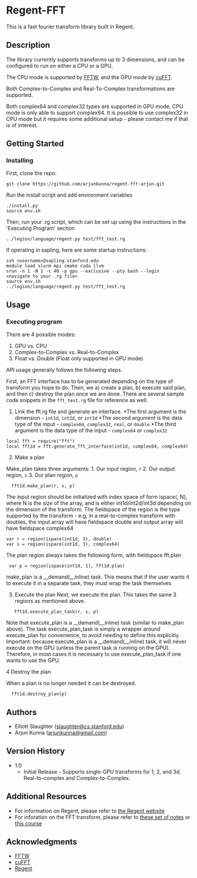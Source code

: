 # Regent-FFT

This is a fast fourier transform library built in Regent.


## Description

The library currently supports transforms up to 3 dimensions, and can be configured to run on either a CPU or a GPU.

The CPU mode is supported by [FFTW](https://www.fftw.org/), and the GPU mode by [cuFFT](https://developer.nvidia.com/cufft).

Both Complex-to-Complex and Real-To-Complex transformations are supported.

Both complex64 and complex32 types are supported in GPU mode, CPU mode is only able to support complex64. It is possible to use complex32 in CPU mode but it requires some additional setup - please contact me if that is of interest.

## Getting Started

### Installing

First, clone the repo: 
```
git clone https://github.com/arjunkunna/regent-fft-arjun.git
```

Run the install script and add environment variables
```
./install.py
source env.sh
```

Then, run your .rg script, which can be set up using the instructions in the 'Executing Program' section
```
../legion/language/regent.py test/fft_test.rg 
```

If operating in sapling, here are some startup instructions:
```
ssh <username>@sapling.stanford.edu
module load slurm mpi cmake cuda llvm
srun -n 1 -N 1 -c 40 -p gpu --exclusive --pty bash --login
<navigate to your .rg file>
source env.sh
../legion/language/regent.py test/fft_test.rg 
```

## Usage

### Executing program

There are 4 possible modes:
1. GPU vs. CPU
2. Complex-to-Complex vs. Real-to-Complex
3. Float vs. Double (Float only supported in GPU mode)

API usage generally follows the following steps. 

First, an FFT interface has to be generated depending on the type of transform you hope to do. Then, we a) create a plan, b) execute said plan, and then c) destroy the plan once we are done. 
There are several sample code snippets in the `fft_test.rg` file for reference as well. 

1. Link the fft.rg file and generate an interface.
   *The first argument is the dimension - `int1d`, `int2d`, or `int3d`
   *The second argument is the data type of the input - `complex64`, `complex32`, `real`, or `double`
   *The third argument is the data type of the input - `complex64` or `complex32`
```
local fft = require("fft")
local fft1d = fft.generate_fft_interface(int1d, complex64, complex64)
```

2. Make a plan

Make_plan takes three arguments: 1. Our input region, `r` 2. Our output region, `s` 3. Our plan region, `p`

```
  fft1d.make_plan(r, s, p)
```

The input region should be initialized with index space of form ispace(<type>, N), where N is the size of the array, and <type> is either int1d/int2d/int3d depending on the dimension of the transform.
The fieldspace of the region is the type supported by the transform - e.g, in a real-to-complex transform with doubles, the input array will have fieldspace double and output array will have fieldspace complex64

```
var r = region(ispace(int1d, 3), double)
var s = region(ispace(int1d, 3), complex64)
```

The plan region always takes the following form, with fieldspace fft.plan

```
 var p = region(ispace(int1d, 1), fft1d.plan)
```
make_plan is a __demand(__inline) task. This means that if the user wants it to execute it in a separate task, they must wrap the task themselves

3. Execute the plan
Next, we execute the plan. This takes the same 3 regions as mentioned above. 

```
   fft1d.execute_plan_task(r, s, p)
```

Note that execute_plan is a __demand(__inline) task (similar to make_plan above). The task execute_plan_task is simply a wrapper around execute_plan for convenience, to avoid needing to define this explicitly.
Important: because execute_plan is a __demand(__inline) task, it will never execute on the GPU (unless the parent task is running on the GPU). Therefore, in most cases it is necessary to use execute_plan_task if one wants to use the GPU.

4 Destroy the plan

When a plan is no longer needed it can be destroyed.
```  
  fft1d.destroy_plan(p)
```

## Authors

* Elliott Slaughter (slaughter@cs.stanford.edu)
* Arjun Kunna (arjunkunna@gmail.com)

## Version History

* 1.0
    * Initial Release - Supports single-GPU transforms for 1, 2, and 3d. Real-to-complex and Complex-to-Complex. 

## Additional Resources
* For information on Regent, please refer to [the Regent website](https://regent-lang.org/)
* For inforation on the FFT transform, please refer to [these set of notes](https://web.stanford.edu/class/cs168/l/l15.pdf) or [this course](https://see.stanford.edu/Course/EE261)

## Acknowledgments

* [FFTW](https://www.fftw.org/)
* [cuFFT](https://developer.nvidia.com/cufft)
* [Regent](https://regent-lang.org/)

